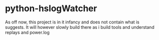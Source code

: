 # python-hslogWatcher

As off now, this project is in it infancy and does not contain what is suggests. It will however slowly build there as i build tools and understand replays and power.log
